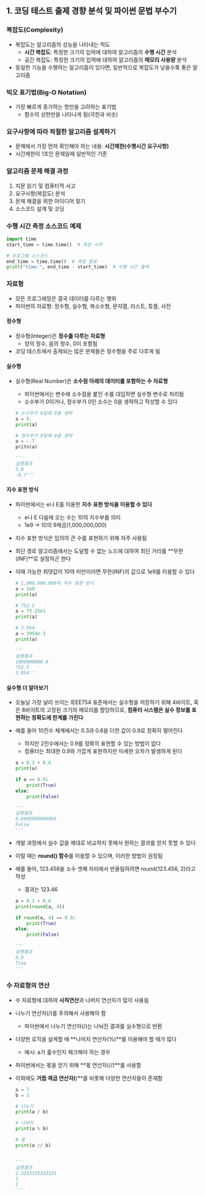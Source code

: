 ## 1. 코딩 테스트 출제 경향 분석 및 파이썬 문법 부수기

### 복잡도(Complexity)

- 복잡도는 알고리즘의 성능을 나타내는 척도
  - **시간 복잡도**: 특정한 크기의 입력에 대하여 알고리즘의 **수행 시간** 분석
  - 공간 복잡도: 특정한 크기의 입력에 대하여 알고리즘의 **메모리 사용량** 분석
- 동일한 기능을 수행하는 알고리즘이 있다면, 일반적으로 복잡도가 낮을수록 좋은 알고리즘



### 빅오 표기법(Big-O Notation)

- 가장 빠르게 증가하는 항만을 고려하는 표기법
  - 함수의 상한만을 나타나게 됨(극한과 비슷)



### 요구사항에 따라 적절한 알고리즘 설계하기

- 문제에서 가장 먼저 확인해야 하는 내용: **시간제한(수행시간 요구사항)**
- 시간제한이 1초인 문제일때 일반적인 기준



### 알고리즘 문제 해결 과정

1. 지문 읽기 및 컴퓨터적 사고
2. 요구사항(복잡도) 분석
3. 문제 해결을 위한 아이디어 찾기
4. 소스코드 설계 및 코딩



### 수행 시간 측정 소스코드 예제

```python
import time
start_time = time.time()  # 측정 시작

# 프로그램 소스코드
end_time = time.time()  # 측정 종료
print("time:", end_time - start_time)  # 수행 시간 출력
```



### 자료형

- 모든 프로그래밍은 결국 데이터를 다루는 행위
- 파이썬의 자료형: 정수형, 실수형, 복소수형, 문자열, 리스트, 튜플, 사전



#### 정수형

- 정수형(Integer)은 **정수를 다루는 자료형**
  - 양의 정수, 음의 정수, 0이 포함됨
- 코딩 테스트에서 출제되는 많은 문제들은 정수형을 주로 다루게 됨



#### 실수형

- 실수형(Real Number)은 **소수점 아래의 데이터를 포함하는 수 자료형**

  - 파이썬에서는 변수에 소수점을 붙인 수를 대입하면 실수형 변수로 처리됨
  - 소수부가 0이거나, 정수부가 0인 소수는 0을 생략하고 작성할 수 있다

  ```python
  # 소수부가 0일때 0을 생략
  a = 5.
  print(a)
  
  # 정수부가 0일때 0을 생략
  a = -.7
  pritn(a)
  
  '''
  실행결과
  5.0
  -0.7'''
  ```



#### 지수 표현 방식

- 파이썬에서는 e나 E를 이용한 **지수 표현 방식을 이용할 수 있다**

  - e나 E 다음에 오는 수는 10의 지수부를 의미
  - 1e9 -> 10의 9제곰(1,000,000,000)

- 지수 표현 방식은 임의의 큰 수를 표현하기 위해 자주 사용됨

- 최단 경로 알고리즘에서는 도달할 수 없는 노드에 대하여 최단 거리를 **무한(INF)**로 설정하곤 한다

- 이때 가능한 최댓값이 10억 미만이라면 무한(INF)의 값으로 1e9를 이용할 수 있다

  ```python
  # 1,000,000,000의 지수 표현 방식
  a = 1e9
  print(a)
  
  # 752.5
  a = 75.25e1
  print(a)
  
  # 3.954
  a = 3954e-3
  print(a)
  
  '''
  실행결과
  1000000000.0
  752.5
  3.954'''
  ```



#### 실수형 더 알아보기

- 오늘날 가장 널리 쓰이는 IEEE754 표준에서는 실수형을 저장하기 위해 4바이트, 혹은 8바이트의 고정된 크기의 메모리를 할당하므로, **컴퓨터 시스템은 실수 정보를 표현하는 정확도에 한계를 가진다**

- 예를 들어 10진수 체계에서는 0.3과 0.6을 더한 값이 0.9로 정확히 떨어진다

  - 하지만 2진수에서는 0.9를 정확히 표현할 수 있는 방법이 없다
  - 컴퓨터는 최대한 0.9와 가깝게 표현하지만 미세한 오차가 발생하게 된다

  ```python
  a = 0.3 + 0.6
  print(a)
  
  if a == 0.9:
      print(True)
  else:
      print(False)
  
  '''
  실행결과
  0.8999999999999
  False
  '''
  ```

- 개발 과정에서 실수 값을 제대로 비교하지 못해서 원하는 결과를 얻지 못할 수 있다
- 이럴 때는 **round() 함수**를 이용할 수 있으며, 이러한 방법이 권장됨

- 예를 들어, 123.456을 소수 셋째 자리에서 반올림하려면 round(123.456, 2)라고 작성

  - 결과는 123.46

  ```python
  a = 0.3 + 0.6
  print(round(a, 4))
  
  if round(a, 4) == 0.9:
      print(True)
  else:
      print(False)
      
  '''
  실행결과
  0,9
  True
  '''
  ```



### 수 자료형의 연산

- 수 자료형에 대하여 **사칙연산**과 나머지 연산자가 많이 사용됨

- 나누기 연산자(/)를 주의해서 사용해야 함

  - 파이썬에서 나누기 연산자(/)는 나눠진 결과를 실수형으로 반환

- 다양한 로직을 설계할 때 **나머지 연산자(%)**를 이용해야 할 때가 많다

  - 예시: a가 홀수인지 체크해야 하는 경우

- 파이썬에서는 몫을 얻기 위해 **몫 연산자(//)**를 사용함

- 이외에도 **거듭 제곱 연산자(**)**를 비롯해 다양한 연산자들이 존재함

  ```python
  a = 7
  b = 3
  
  # 나누기
  print(a / b)
  
  # 나머지
  print(a % b)
  
  # 몫
  print(a // b)
  
  
  '''
  실행결과
  2.3333333333335
  1
  2
  '''
  ```

  